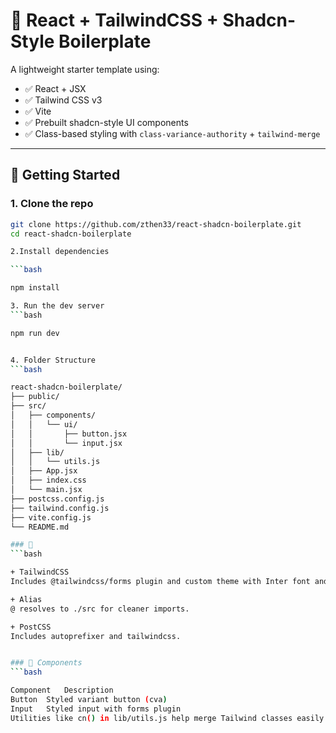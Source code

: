 # 🧩 React + TailwindCSS + Shadcn-Style Boilerplate

A lightweight starter template using:

- ✅ React + JSX
- ✅ Tailwind CSS v3
- ✅ Vite
- ✅ Prebuilt shadcn-style UI components
- ✅ Class-based styling with `class-variance-authority` + `tailwind-merge`

---

## 🚀 Getting Started

### 1. Clone the repo

````bash
git clone https://github.com/zthen33/react-shadcn-boilerplate.git
cd react-shadcn-boilerplate

2.Install dependencies

```bash

npm install

3. Run the dev server
```bash

npm run dev


4. Folder Structure
```bash

react-shadcn-boilerplate/
├── public/
├── src/
│   ├── components/
│   │   └── ui/
│   │       ├── button.jsx
│   │       └── input.jsx
│   ├── lib/
│   │   └── utils.js
│   ├── App.jsx
│   ├── index.css
│   └── main.jsx
├── postcss.config.js
├── tailwind.config.js
├── vite.config.js
└── README.md

### 🔧
```bash

+ TailwindCSS
Includes @tailwindcss/forms plugin and custom theme with Inter font and a primary color.

+ Alias
@ resolves to ./src for cleaner imports.

+ PostCSS
Includes autoprefixer and tailwindcss.


### 🧩 Components
```bash

Component	Description
Button	Styled variant button (cva)
Input	Styled input with forms plugin
Utilities like cn() in lib/utils.js help merge Tailwind classes easily.

````

